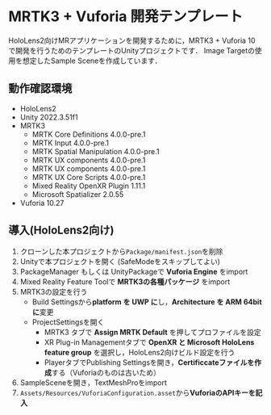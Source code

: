 # MRTK3 + Vuforia 開発テンプレート
HoloLens2向けMRアプリケーションを開発するために，MRTK3 + Vuforia 10 で開発を行うためのテンプレートのUnityプロジェクトです．
Image Targetの使用を想定したSample Sceneを作成しています．

## 動作確認環境
- HoloLens2
- Unity 2022.3.51f1
- MRTK3
  - MRTK Core Definitions 4.0.0-pre.1
  - MRTK Input 4.0.0-pre.1
  - MRTK Spatial Manipulation 4.0.0-pre.1
  - MRTK UX components 4.0.0-pre.1
  - MRTK UX components 4.0.0-pre.1
  - MRTK UX Core Scripts 4.0.0-pre.1
  - Mixed Reality OpenXR Plugin 1.11.1
  - Microsoft Spatializer 2.0.55
- Vuforia 10.27

## 導入(HoloLens2向け)
1. クローンした本プロジェクトから`Package/manifest.json`を削除
2. Unityで本プロジェクトを開く (SafeModeをスキップしてよい)
3. PackageManager もしくは UnityPackageで **Vuforia Engine** をimport
4. Mixed Reality Feature Toolで **MRTK3の各種パッケージ** をimport
6. MRTK3の設定を行う
   - Build Settingsから**platform を UWP に**し，**Architecture を ARM 64bit に**変更
   - ProjectSettingsを開く
     - MRTK3 タブで **Assign MRTK Default** を押してプロファイルを設定
     - XR Plug-in Managementタブで **OpenXR と Microsoft HoloLens feature group** を選択し，HoloLens2向けビルド設定を行う
     - PlayerタブでPublishing Settingsを開き，**Certificcateファイルを作成**する（Vuforiaのものは古いため）
7. SampleSceneを開き，TextMeshProをimport
8. `Assets/Resources/VuforiaConfiguration.asset`から**VuforiaのAPIキーを記入**
